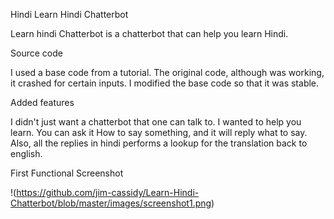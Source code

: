 Hindi Learn Hindi Chatterbot 

   Learn hindi Chatterbot is a chatterbot that
can help you learn Hindi.


Source code

  I used a base code from a tutorial.  The original code, although
was working, it crashed for certain inputs.  I
modified the base code so that it was stable.


Added features

I didn't just want a chatterbot that one can talk
to. I wanted to help you learn.  You can ask it
How to say something, and it will reply what to say.
Also, all the replies in hindi performs a lookup
for the translation back to english.

First Functional Screenshot

!(https://github.com/jim-cassidy/Learn-Hindi-Chatterbot/blob/master/images/screenshot1.png)


